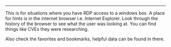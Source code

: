 -- -
This is for situations where you have RDP access to a windows box. A place for hints is in the internet browser i.e. Internet Explorer. Look through the history of the browser to see what the user was looking at. You can find things like CVEs they were researching. 

Also check the favorites and bookmarks, helpful data can be found in there. 